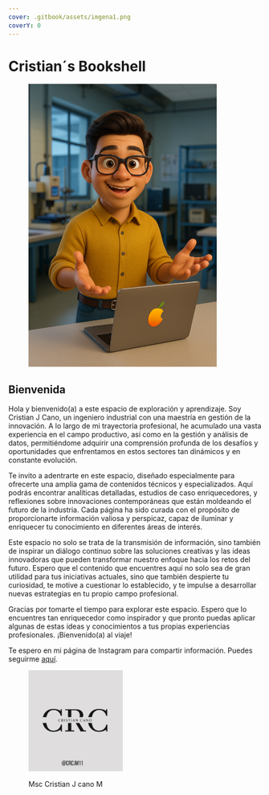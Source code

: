 ```yaml
---
cover: .gitbook/assets/imgena1.png
coverY: 0
---
```


# Cristian´s Bookshell

<figure><img src=".gitbook/assets/Imagen base para animar.png" alt="" width="375"><figcaption></figcaption></figure>

## Bienvenida

Hola y bienvenido(a) a este espacio de exploración y aprendizaje. Soy Cristian J Cano, un ingeniero industrial con una maestría en gestión de la innovación. A lo largo de mi trayectoria profesional, he acumulado una vasta experiencia en el campo productivo, así como en la gestión y análisis de datos, permitiéndome adquirir una comprensión profunda de los desafíos y oportunidades que enfrentamos en estos sectores tan dinámicos y en constante evolución.

Te invito a adentrarte en este espacio, diseñado especialmente para ofrecerte una amplia gama de contenidos técnicos y especializados. Aquí podrás encontrar analíticas detalladas, estudios de caso enriquecedores, y reflexiones sobre innovaciones contemporáneas que están moldeando el futuro de la industria. Cada página ha sido curada con el propósito de proporcionarte información valiosa y perspicaz, capaz de iluminar y enriquecer tu conocimiento en diferentes áreas de interés.

Este espacio no solo se trata de la transmisión de información, sino también de inspirar un diálogo continuo sobre las soluciones creativas y las ideas innovadoras que pueden transformar nuestro enfoque hacia los retos del futuro. Espero que el contenido que encuentres aquí no solo sea de gran utilidad para tus iniciativas actuales, sino que también despierte tu curiosidad, te motive a cuestionar lo establecido, y te impulse a desarrollar nuevas estrategias en tu propio campo profesional.

Gracias por tomarte el tiempo para explorar este espacio. Espero que lo encuentres tan enriquecedor como inspirador y que pronto puedas aplicar algunas de estas ideas y conocimientos a tus propias experiencias profesionales. ¡Bienvenido(a) al viaje!

Te espero en mi página de Instagram para compartir información. Puedes seguirme [aquí](https://www.instagram.com/tu_usuario).

<figure><img src=".gitbook/assets/CRclogo2.png" alt="" width="188"><figcaption><p>Msc Cristian J cano M</p></figcaption></figure>
